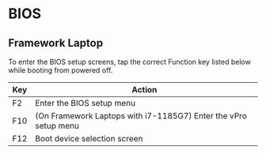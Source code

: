 # BIOS

## Framework Laptop

To enter the BIOS setup screens, tap the correct Function key listed below while booting from powered off.

| Key | Action                                                          |
|-----|-----------------------------------------------------------------|
| F2  | Enter the BIOS setup menu                                       |
| F10 | (On Framework Laptops with i7-1185G7) Enter the vPro setup menu |
| F12 | Boot device selection screen                                    |
